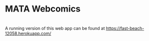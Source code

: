 # MATA Webcomics
# 
A running version of this web app can be found at https://fast-beach-12058.herokuapp.com/
